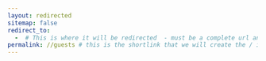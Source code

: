 ```yaml
---
layout: redirected
sitemap: false
redirect_to:
  -  # This is where it will be redirected  - must be a complete url and a space after the -
permalink: //guests # this is the shortlink that we will create the / is required - MUST MATCH the name of the file and a space after the :
---
```

